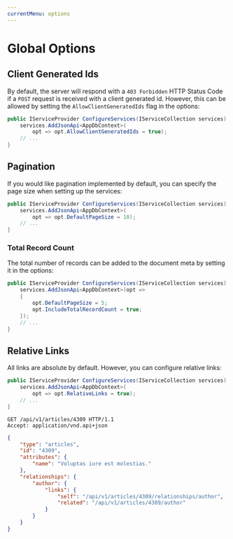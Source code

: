 ```yaml
---
currentMenu: options
---
```


# Global Options

## Client Generated Ids

By default, the server will respond with a `403 Forbidden` HTTP Status Code if a `POST` request is
received with a client generated id. However, this can be allowed by setting the `AllowClientGeneratedIds`
flag in the options:

```csharp
public IServiceProvider ConfigureServices(IServiceCollection services) {
    services.AddJsonApi<AppDbContext>(
        opt => opt.AllowClientGeneratedIds = true);
    // ...
}
```

## Pagination

If you would like pagination implemented by default, you can specify the page size
when setting up the services:

```csharp
public IServiceProvider ConfigureServices(IServiceCollection services) {
    services.AddJsonApi<AppDbContext>(
        opt => opt.DefaultPageSize = 10);
    // ...
}
```

### Total Record Count

The total number of records can be added to the document meta by setting it in the options:

```csharp
public IServiceProvider ConfigureServices(IServiceCollection services) {
    services.AddJsonApi<AppDbContext>(opt =>
    {
        opt.DefaultPageSize = 5;
        opt.IncludeTotalRecordCount = true;
    });
    // ...
}
```

## Relative Links

All links are absolute by default. However, you can configure relative links:

```csharp
public IServiceProvider ConfigureServices(IServiceCollection services) {
    services.AddJsonApi<AppDbContext>(
        opt => opt.RelativeLinks = true);
    // ...
}
```


```http
GET /api/v1/articles/4309 HTTP/1.1
Accept: application/vnd.api+json
```

```json
{
    "type": "articles",
    "id": "4309",
    "attributes": {
        "name": "Voluptas iure est molestias."
    },
    "relationships": {
        "author": {
            "links": {
                "self": "/api/v1/articles/4309/relationships/author",
                "related": "/api/v1/articles/4309/author"
            }
        }
    }
}
```